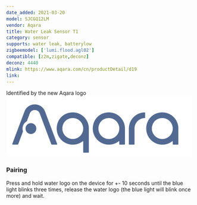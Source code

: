 ```yaml
---
date_added: 2021-03-20
model: SJCGQ12LM
vendor: Aqara
title: Water Leak Sensor T1
category: sensor
supports: water leak, batterylow
zigbeemodel: ['lumi.flood.agl02']
compatible: [z2m,zigate,deconz]
deconz: 4440
mlink: https://www.aqara.com/cn/productDetail/d19
link: 
---
```

Identified by the new Aqara logo ![](/assets/images/new_aqara_logo.jpg)

### Pairing
Press and hold water logo on the device for +- 10 seconds until the blue light blinks
three times, release the water logo (the blue light will blink once more) and wait.
